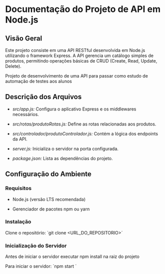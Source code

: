 # Documentação do Projeto de API em Node.js

## Visão Geral

Este projeto consiste em uma API RESTful desenvolvida em Node.js utilizando o framework Express. A API gerencia um catálogo simples de produtos, permitindo operações básicas de CRUD (Create, Read, Update, Delete).

Projeto de desenvolvimento de uma API para passar como estudo de automação de testes aos alunos

## Descrição dos Arquivos

- *src/app.js:* Configura o aplicativo Express e os middlewares necessários.

- *src/rotas/produtoRotas.js:* Define as rotas relacionadas aos produtos.

- *src/controlador/produtoControlador.js:* Contém a lógica dos endpoints da API.

- *server.js:* Inicializa o servidor na porta configurada.

- *package.json:* Lista as dependências do projeto.

## Configuração do Ambiente

### Requisitos

- Node.js (versão LTS recomendada)

- Gerenciador de pacotes npm ou yarn

### Instalação

Clone o repositório: `git clone <URL_DO_REPOSITORIO>´

 ### Inicialização do Servidor

Antes de iniciar o servidor executar npm install na raiz do projeto

Para iniciar o servidor: ´npm start ´
